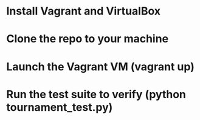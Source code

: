 # Install Vagrant and VirtualBox
# Clone the repo to your machine
# Launch the Vagrant VM (vagrant up)
# Run the test suite to verify (python tournament_test.py)